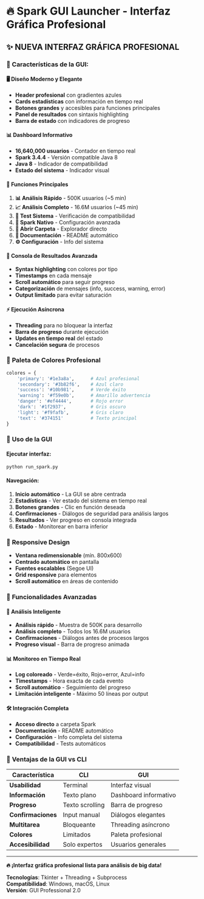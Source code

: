 # 🔥 Spark GUI Launcher - Interfaz Gráfica Profesional

## ✨ NUEVA INTERFAZ GRÁFICA PROFESIONAL

### 🎨 Características de la GUI:

#### 🖥️ **Diseño Moderno y Elegante**
- **Header profesional** con gradientes azules
- **Cards estadísticas** con información en tiempo real
- **Botones grandes** y accesibles para funciones principales
- **Panel de resultados** con sintaxis highlighting
- **Barra de estado** con indicadores de progreso

#### 📊 **Dashboard Informativo**
- **16,640,000 usuarios** - Contador en tiempo real
- **Spark 3.4.4** - Versión compatible Java 8
- **Java 8** - Indicador de compatibilidad
- **Estado del sistema** - Indicador visual

#### 🚀 **Funciones Principales**
1. **📊 Análisis Rápido** - 500K usuarios (~5 min)
2. **📈 Análisis Completo** - 16.6M usuarios (~45 min)
3. **🧪 Test Sistema** - Verificación de compatibilidad
4. **🚀 Spark Nativo** - Configuración avanzada
5. **📁 Abrir Carpeta** - Explorador directo
6. **📖 Documentación** - README automático
7. **⚙️ Configuración** - Info del sistema

#### 🎯 **Consola de Resultados Avanzada**
- **Syntax highlighting** con colores por tipo
- **Timestamps** en cada mensaje
- **Scroll automático** para seguir progreso
- **Categorización** de mensajes (info, success, warning, error)
- **Output limitado** para evitar saturación

#### ⚡ **Ejecución Asíncrona**
- **Threading** para no bloquear la interfaz
- **Barra de progreso** durante ejecución
- **Updates en tiempo real** del estado
- **Cancelación segura** de procesos

### 🎨 **Paleta de Colores Profesional**
```python
colores = {
    'primary': '#1e3a8a',      # Azul profesional
    'secondary': '#3b82f6',    # Azul claro  
    'success': '#10b981',      # Verde éxito
    'warning': '#f59e0b',      # Amarillo advertencia
    'danger': '#ef4444',       # Rojo error
    'dark': '#1f2937',         # Gris oscuro
    'light': '#f9fafb',        # Gris claro
    'text': '#374151'          # Texto principal
}
```

### 🚀 **Uso de la GUI**

#### Ejecutar interfaz:
```bash
python run_spark.py
```

#### Navegación:
1. **Inicio automático** - La GUI se abre centrada
2. **Estadísticas** - Ver estado del sistema en tiempo real
3. **Botones grandes** - Clic en función deseada
4. **Confirmaciones** - Diálogos de seguridad para análisis largos
5. **Resultados** - Ver progreso en consola integrada
6. **Estado** - Monitorear en barra inferior

### 📱 **Responsive Design**
- **Ventana redimensionable** (mín. 800x600)
- **Centrado automático** en pantalla
- **Fuentes escalables** (Segoe UI)
- **Grid responsive** para elementos
- **Scroll automático** en áreas de contenido

### 🔧 **Funcionalidades Avanzadas**

#### 🎯 **Análisis Inteligente**
- **Análisis rápido** - Muestra de 500K para desarrollo
- **Análisis completo** - Todos los 16.6M usuarios
- **Confirmaciones** - Diálogos antes de procesos largos
- **Progreso visual** - Barra de progreso animada

#### 📊 **Monitoreo en Tiempo Real**
- **Log coloreado** - Verde=éxito, Rojo=error, Azul=info
- **Timestamps** - Hora exacta de cada evento
- **Scroll automático** - Seguimiento del progreso
- **Limitación inteligente** - Máximo 50 líneas por output

#### 🛠️ **Integración Completa**
- **Acceso directo** a carpeta Spark
- **Documentación** - README automático
- **Configuración** - Info completa del sistema
- **Compatibilidad** - Tests automáticos

### 🎉 **Ventajas de la GUI vs CLI**

| Característica | CLI | GUI |
|---|---|---|
| **Usabilidad** | Terminal | Interfaz visual |
| **Información** | Texto plano | Dashboard informativo |
| **Progreso** | Texto scrolling | Barra de progreso |
| **Confirmaciones** | Input manual | Diálogos elegantes |
| **Multitarea** | Bloqueante | Threading asíncrono |
| **Colores** | Limitados | Paleta profesional |
| **Accesibilidad** | Solo expertos | Usuarios generales |

---

**🔥 ¡Interfaz gráfica profesional lista para análisis de big data!**

**Tecnologías**: Tkinter + Threading + Subprocess  
**Compatibilidad**: Windows, macOS, Linux  
**Versión**: GUI Professional 2.0